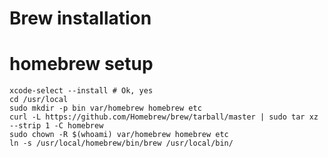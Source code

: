 # Brew installation

# homebrew setup

    xcode-select --install # Ok, yes
    cd /usr/local
    sudo mkdir -p bin var/homebrew homebrew etc
    curl -L https://github.com/Homebrew/brew/tarball/master | sudo tar xz --strip 1 -C homebrew
    sudo chown -R $(whoami) var/homebrew homebrew etc
    ln -s /usr/local/homebrew/bin/brew /usr/local/bin/
